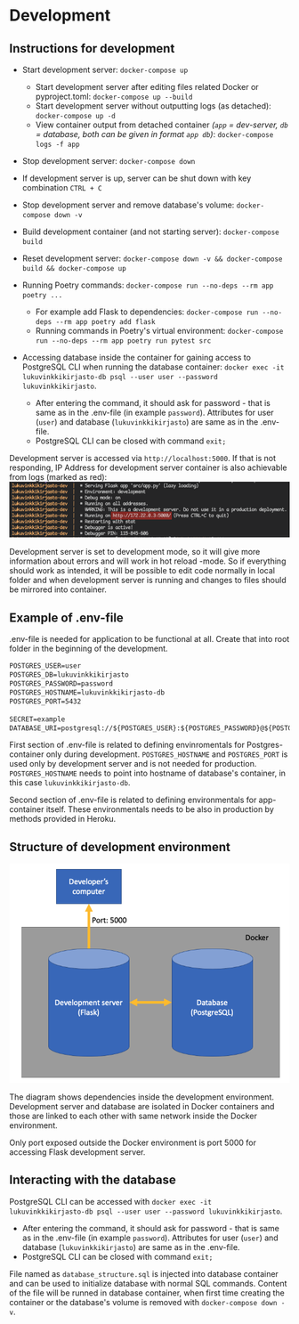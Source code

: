 # Development

## Instructions for development

- Start development server: `docker-compose up`
  - Start development server after editing files related Docker or pyproject.toml: `docker-compose up --build`
  - Start development server without outputting logs (as detached): `docker-compose up -d`
  - View container output from detached container _(`app` = dev-server, `db` = database, both can be given in format `app db`)_: `docker-compose logs -f app`
- Stop development server: `docker-compose down`
- If development server is up, server can be shut down with key combination `CTRL + C`
- Stop development server and remove database's volume: `docker-compose down -v`
- Build development container (and not starting server): `docker-compose build`
- Reset development server: `docker-compose down -v && docker-compose build && docker-compose up`

- Running Poetry commands: `docker-compose run --no-deps --rm app poetry ...`

  - For example add Flask to dependencies: `docker-compose run --no-deps --rm app poetry add flask`
  - Running commands in Poetry's virtual environment: `docker-compose run --no-deps --rm app poetry run pytest src`

- Accessing database inside the container for gaining access to PostgreSQL CLI when running the database container: `docker exec -it lukuvinkkikirjasto-db psql --user user --password lukuvinkkikirjasto`.
  - After entering the command, it should ask for password - that is same as in the .env-file (in example `password`). Attributes for user (`user`) and database (`lukuvinkkikirjasto`) are same as in the .env-file.
  - PostgreSQL CLI can be closed with command `exit;`

Development server is accessed via `http://localhost:5000`. If that is not responding, IP Address for development server container is also achievable from logs (marked as red):
![Image showing logs](./media/dev-server-ip-for-container.png)

Development server is set to development mode, so it will give more information about errors and will work in hot reload -mode. So if everything should work as intended, it will be possible to edit code normally in local folder and when development server is running and changes to files should be mirrored into container.

## Example of **.env**-file

.env-file is needed for application to be functional at all. Create that into root folder in the beginning of the development.

```
POSTGRES_USER=user
POSTGRES_DB=lukuvinkkikirjasto
POSTGRES_PASSWORD=password
POSTGRES_HOSTNAME=lukuvinkkikirjasto-db
POSTGRES_PORT=5432

SECRET=example
DATABASE_URI=postgresql://${POSTGRES_USER}:${POSTGRES_PASSWORD}@${POSTGRES_HOSTNAME}:${POSTGRES_PORT}/${POSTGRES_DB}
```

First section of .env-file is related to defining envinromentals for Postgres-container only during development. `POSTGRES_HOSTNAME` and `POSTGRES_PORT` is used only by development server and is not needed for production. `POSTGRES_HOSTNAME` needs to point into hostname of database's container, in this case `lukuvinkkikirjasto-db`.

Second section of .env-file is related to defining environmentals for app-container itself. These environmentals needs to be also in production by methods provided in Heroku.

## Structure of development environment

![Image of stucture](./media/dev-env-structure.png)

The diagram shows dependencies inside the development environment. Development server and database are isolated in Docker containers and those are linked to each other with same network inside the Docker environment.

Only port exposed outside the Docker environment is port 5000 for accessing Flask development server.

## Interacting with the database

PostgreSQL CLI can be accessed with `docker exec -it lukuvinkkikirjasto-db psql --user user --password lukuvinkkikirjasto`.

- After entering the command, it should ask for password - that is same as in the .env-file (in example `password`). Attributes for user (`user`) and database (`lukuvinkkikirjasto`) are same as in the .env-file.
- PostgreSQL CLI can be closed with command `exit;`

File named as `database_structure.sql` is injected into database container and can be used to initialize database with normal SQL commands. Content of the file will be runned in database container, when first time creating the container or the database's volume is removed with `docker-compose down -v`.
